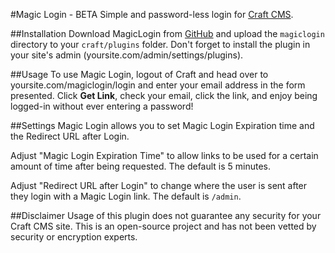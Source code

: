 #Magic Login - BETA
Simple and password-less login for [Craft CMS](https://craftcms.com/).

##Installation
Download MagicLogin from [GitHub](https://github.com/aberkie/magiclogin) and upload the `magiclogin` directory to your `craft/plugins` folder. Don't forget to install the plugin in your site's admin (yoursite.com/admin/settings/plugins).

##Usage
To use Magic Login, logout of Craft and head over to yoursite.com/magiclogin/login and enter your email address in the form presented. Click **Get Link**, check your email, click the link, and enjoy being logged-in without ever entering a password! 

##Settings
Magic Login allows you to set Magic Login Expiration time and the Redirect URL after Login. 

Adjust "Magic Login Expiration Time" to allow links to be used for a certain amount of time after being requested. The default is 5 minutes.

Adjust "Redirect URL after Login" to change where the user is sent after they login with a Magic Login link. The default is `/admin`. 

##Disclaimer
Usage of this plugin does not guarantee any security for your Craft CMS site. This is an open-source project and has not been vetted by security or encryption experts.